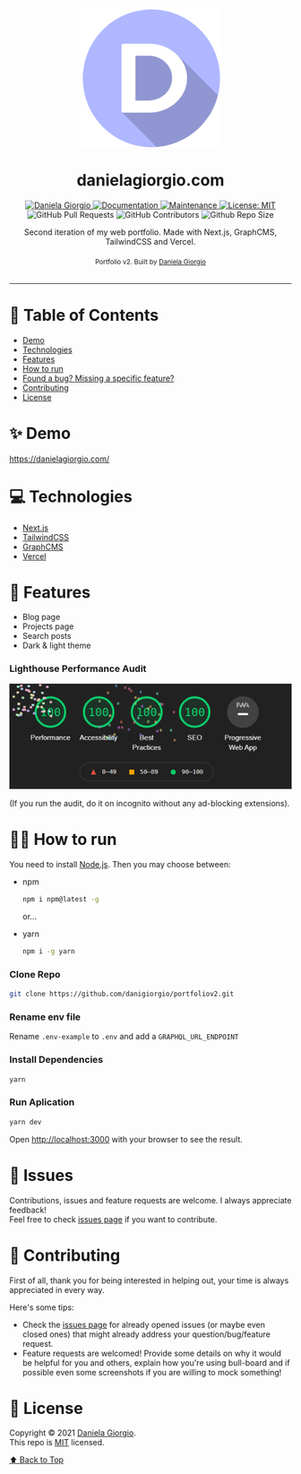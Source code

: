 <p align="center">
   <img alt="Portfolio logo" src="./.github/images/logo.png"  width="250"/>
</p>
 
<h1 align="center">danielagiorgio.com</h1>

<p align="center">	
   <a href="https://linkedin.com/in/danielagiorgio">
      <img alt="Daniela Giorgio" src="https://img.shields.io/badge/-danigiorgio-6868DF?style=flat&logo=Linkedin&logoColor=white" />
   </a>
  <a href="https://github.com/danigiorgio/portfoliov2#readme">
    <img alt="Documentation" src="https://img.shields.io/badge/documentation-yes-6868DF.svg" />
  </a>
  <a href="https://github.com/danigiorgio/portfoliov2/graphs/commit-activity">
    <img alt="Maintenance" src="https://img.shields.io/badge/Maintained%3F-yes-6868DF.svg" />
  </a>
  <a href="https://github.com/danigiorgio/portfoliov2/blob/master/LICENSE">
    <img alt="License: MIT" src="https://img.shields.io/badge/License-MIT-6868DF.svg" />
  </a>
  <img alt="GitHub Pull Requests" src="https://img.shields.io/github/issues-pr/danigiorgio/portfoliov2?color=6868DF" />
  <img alt="GitHub Contributors" src="https://img.shields.io/github/contributors/danigiorgio/portfoliov2?color=6868DF" />
  <img alt="Github Repo Size" src="https://img.shields.io/github/repo-size/danigiorgio/portfoliov2?color=6868DF" />
</p>

 <p align="center">Second iteration of my web portfolio. Made with Next.js, GraphCMS, TailwindCSS and Vercel.</p>

<div align="center">
  <sub>Portfolio v2. Built by
    <a href="https://github.com/danigiorgio">Daniela Giorgio</a>
  </sub>
</div>

<br />

---

# :pushpin: Table of Contents

* [Demo](#sparkles-demo)
* [Technologies](#computer-technologies)
* [Features](#rocket-features)
* [How to run](#construction_worker_woman-how-to-run)
* [Found a bug? Missing a specific feature?](#bug-issues)
* [Contributing](#handshake-contributing)
* [License](#closed_book-license)

# :sparkles: Demo
https://danielagiorgio.com/

# :computer: Technologies

* [Next.js](https://nextjs.org/)     
* [TailwindCSS](https://tailwindcss.com)      
* [GraphCMS](https://graphcms.com/)    
* [Vercel](https://vercel.com/)     

# :rocket: Features

- Blog page
- Projects page
- Search posts
- Dark & light theme

### Lighthouse Performance Audit
<img alt="Perfect Google Chrome Lighthouse score" src="./.github/images/lighthouse.gif" target="_blank" />

(If you run the audit, do it on incognito without any ad-blocking extensions).
  
# :construction_worker_woman: How to run

You need to install [Node.js](https://nodejs.org/en/download/). Then you may choose between:

* npm 
  ```sh
  npm i npm@latest -g
  ```
  or...


* yarn
  ```sh
  npm i -g yarn
  ```

### Clone Repo
```bash
git clone https://github.com/danigiorgio/portfoliov2.git
```
### Rename env file
Rename `.env-example` to `.env` and add a `GRAPHQL_URL_ENDPOINT`
### Install Dependencies
```bash
yarn
```
### Run Aplication
```bash 
yarn dev 
```

Open [http://localhost:3000](http://localhost:3000) with your browser to see the result.
<br>

# :bug: Issues


Contributions, issues and feature requests are welcome. I always appreciate feedback! <br />
Feel free to check [issues page](https://github.com/danigiorgio/portfoliov2/issues) if you want to contribute.<br />


# :handshake: Contributing
First of all, thank you for being interested in helping out, your time is always appreciated in every way. 

Here's some tips:

* Check the [issues page](https://github.com/danigiorgio/portfoliov2/issues) for already opened issues (or maybe even closed ones) that might already address your question/bug/feature request.
* Feature requests are welcomed! Provide some details on why it would be helpful for you and others, explain how you're using bull-board and if possible even some screenshots if you are willing to mock something!


# :closed_book: License

Copyright © 2021 [Daniela Giorgio](https://github.com/danigiorgio).<br />
This repo is [MIT](https://github.com/danigiorgio/portfoliov2/blob/main/LICENSE) licensed.


[⬆ Back to Top](#pushpin-table-of-contents)
